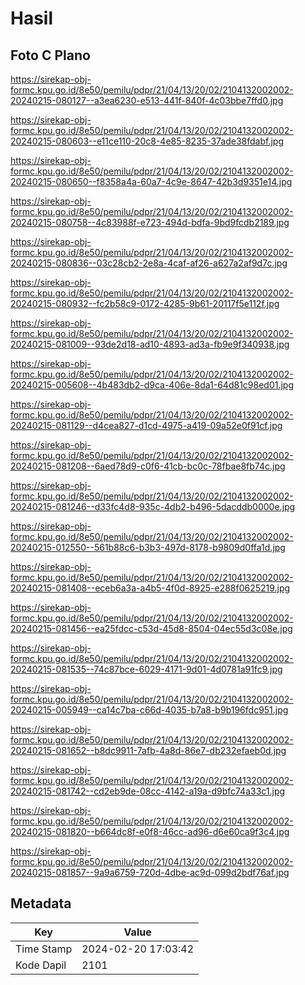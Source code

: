 # Hasil

## Foto C Plano

https://sirekap-obj-formc.kpu.go.id/8e50/pemilu/pdpr/21/04/13/20/02/2104132002002-20240215-080127--a3ea6230-e513-441f-840f-4c03bbe7ffd0.jpg

https://sirekap-obj-formc.kpu.go.id/8e50/pemilu/pdpr/21/04/13/20/02/2104132002002-20240215-080603--e11ce110-20c8-4e85-8235-37ade38fdabf.jpg

https://sirekap-obj-formc.kpu.go.id/8e50/pemilu/pdpr/21/04/13/20/02/2104132002002-20240215-080650--f8358a4a-60a7-4c9e-8647-42b3d9351e14.jpg

https://sirekap-obj-formc.kpu.go.id/8e50/pemilu/pdpr/21/04/13/20/02/2104132002002-20240215-080758--4c83988f-e723-494d-bdfa-9bd9fcdb2189.jpg

https://sirekap-obj-formc.kpu.go.id/8e50/pemilu/pdpr/21/04/13/20/02/2104132002002-20240215-080836--03c28cb2-2e8a-4caf-af26-a627a2af9d7c.jpg

https://sirekap-obj-formc.kpu.go.id/8e50/pemilu/pdpr/21/04/13/20/02/2104132002002-20240215-080932--fc2b58c9-0172-4285-9b61-20117f5e112f.jpg

https://sirekap-obj-formc.kpu.go.id/8e50/pemilu/pdpr/21/04/13/20/02/2104132002002-20240215-081009--93de2d18-ad10-4893-ad3a-fb9e9f340938.jpg

https://sirekap-obj-formc.kpu.go.id/8e50/pemilu/pdpr/21/04/13/20/02/2104132002002-20240215-005608--4b483db2-d9ca-406e-8da1-64d81c98ed01.jpg

https://sirekap-obj-formc.kpu.go.id/8e50/pemilu/pdpr/21/04/13/20/02/2104132002002-20240215-081129--d4cea827-d1cd-4975-a419-09a52e0f91cf.jpg

https://sirekap-obj-formc.kpu.go.id/8e50/pemilu/pdpr/21/04/13/20/02/2104132002002-20240215-081208--6aed78d9-c0f6-41cb-bc0c-78fbae8fb74c.jpg

https://sirekap-obj-formc.kpu.go.id/8e50/pemilu/pdpr/21/04/13/20/02/2104132002002-20240215-081246--d33fc4d8-935c-4db2-b496-5dacddb0000e.jpg

https://sirekap-obj-formc.kpu.go.id/8e50/pemilu/pdpr/21/04/13/20/02/2104132002002-20240215-012550--561b88c6-b3b3-497d-8178-b9809d0ffa1d.jpg

https://sirekap-obj-formc.kpu.go.id/8e50/pemilu/pdpr/21/04/13/20/02/2104132002002-20240215-081408--eceb6a3a-a4b5-4f0d-8925-e288f0625219.jpg

https://sirekap-obj-formc.kpu.go.id/8e50/pemilu/pdpr/21/04/13/20/02/2104132002002-20240215-081456--ea25fdcc-c53d-45d8-8504-04ec55d3c08e.jpg

https://sirekap-obj-formc.kpu.go.id/8e50/pemilu/pdpr/21/04/13/20/02/2104132002002-20240215-081535--74c87bce-6029-4171-9d01-4d0781a91fc9.jpg

https://sirekap-obj-formc.kpu.go.id/8e50/pemilu/pdpr/21/04/13/20/02/2104132002002-20240215-005949--ca14c7ba-c66d-4035-b7a8-b9b196fdc951.jpg

https://sirekap-obj-formc.kpu.go.id/8e50/pemilu/pdpr/21/04/13/20/02/2104132002002-20240215-081652--b8dc9911-7afb-4a8d-86e7-db232efaeb0d.jpg

https://sirekap-obj-formc.kpu.go.id/8e50/pemilu/pdpr/21/04/13/20/02/2104132002002-20240215-081742--cd2eb9de-08cc-4142-a19a-d9bfc74a33c1.jpg

https://sirekap-obj-formc.kpu.go.id/8e50/pemilu/pdpr/21/04/13/20/02/2104132002002-20240215-081820--b664dc8f-e0f8-46cc-ad96-d6e60ca9f3c4.jpg

https://sirekap-obj-formc.kpu.go.id/8e50/pemilu/pdpr/21/04/13/20/02/2104132002002-20240215-081857--9a9a6759-720d-4dbe-ac9d-099d2bdf76af.jpg


## Metadata

| Key        | Value               |
| ---------- | ------------------- |
| Time Stamp | 2024-02-20 17:03:42 |
| Kode Dapil | 2101                |



